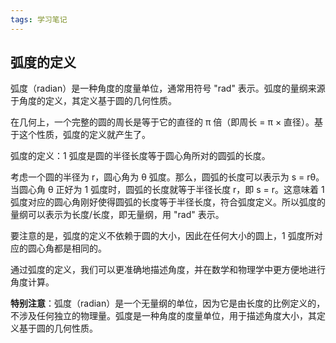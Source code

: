```yaml
---
tags: 学习笔记 
---
```


## 弧度的定义

弧度（radian）是一种角度的度量单位，通常用符号 "rad" 表示。弧度的量纲来源于角度的定义，其定义基于圆的几何性质。

在几何上，一个完整的圆的周长是等于它的直径的 π 倍（即周长 = π × 直径）。基于这个性质，弧度的定义就产生了。

弧度的定义：1 弧度是圆的半径长度等于圆心角所对的圆弧的长度。

考虑一个圆的半径为 r，圆心角为 θ 弧度。那么，圆弧的长度可以表示为 s = rθ。当圆心角 θ 正好为 1 弧度时，圆弧的长度就等于半径长度 r，即 s = r。这意味着 1 弧度对应的圆心角刚好使得圆弧的长度等于半径长度，符合弧度定义。所以弧度的量纲可以表示为长度/长度，即无量纲，用 "rad" 表示。

要注意的是，弧度的定义不依赖于圆的大小，因此在任何大小的圆上，1 弧度所对应的圆心角都是相同的。

通过弧度的定义，我们可以更准确地描述角度，并在数学和物理学中更方便地进行角度计算。

**特别注意**：弧度（radian）是一个无量纲的单位，因为它是由长度的比例定义的，不涉及任何独立的物理量。弧度是一种角度的度量单位，用于描述角度大小，其定义基于圆的几何性质。